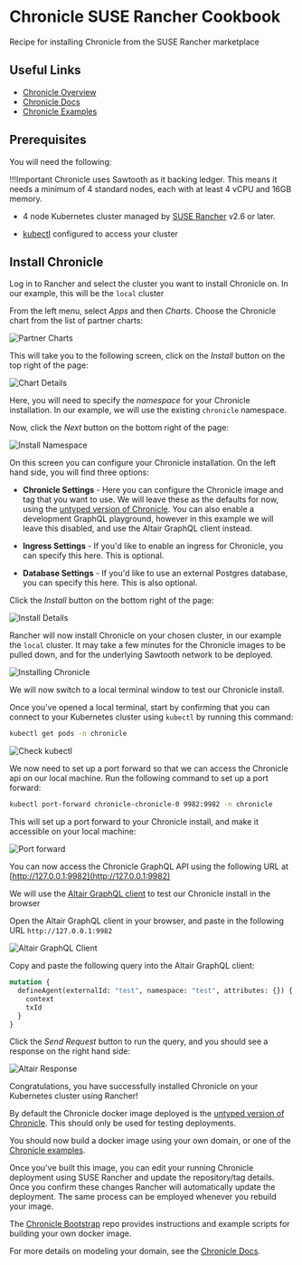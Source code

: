 # Chronicle SUSE Rancher Cookbook

Recipe for installing Chronicle from the SUSE Rancher marketplace

## Useful Links

* [Chronicle Overview](https://btp.works/chronicle)
* [Chronicle Docs](https://docs.btp.works/chronicle)
* [Chronicle Examples](https://examples.btp.works)

## Prerequisites

You will need the following:

!!!Important
    Chronicle uses Sawtooth as it backing ledger. This means it needs a
    minimum of 4 standard nodes, each with at least 4 vCPU and 16GB memory.

* 4 node Kubernetes cluster managed by
  [SUSE Rancher](https://www.suse.com/products/suse-rancher/) v2.6 or later.

* [kubectl](https://kubernetes.io/docs/tasks/tools/#kubectl) configured to
  access your cluster

## Install Chronicle

Log in to Rancher and select the cluster you want to install Chronicle on.
In our example, this will be the `local` cluster

From the left menu, select _Apps_ and then _Charts_.
Choose the Chronicle chart from the list of partner charts:

![Partner Charts](../images/chronicle/rancher/partner-charts.png)

This will take you to the following screen,
click on the _Install_ button on the top right of the page:

![Chart Details](../images/chronicle/rancher/chart-details.png)

Here, you will need to specify the _namespace_ for your Chronicle
installation. In our example, we will use the existing `chronicle` namespace.

Now, click the _Next_ button on the bottom right of the page:

![Install Namespace](../images/chronicle/rancher/install-namespace.png)

On this screen you can configure your Chronicle installation. On the left hand
side, you will find three options:

* **Chronicle Settings** - Here you can configure the Chronicle image and tag
  that you want to use. We will leave these as the defaults for now, using
  the [untyped version of Chronicle](https://docs.btp.works/chronicle/untyped_chronicle/).
  You can also enable a development GraphQL playground, however in this example
  we will leave this disabled, and use the Altair GraphQL client instead.

* **Ingress Settings** - If you'd like to enable an ingress for Chronicle,
  you can specify this here. This is optional.

* **Database Settings** - If you'd like to use an external Postgres database,
  you can specify this here. This is also optional.

Click the _Install_ button on the bottom right of the page:

![Install Details](../images/chronicle/rancher/install-details.png)

Rancher will now install Chronicle on your chosen cluster, in our
example the `local` cluster. It may take a few minutes for the Chronicle
images to be pulled down, and for the underlying
Sawtooth network to be deployed.

![Installing Chronicle](../images/chronicle/rancher/installing.png)

We will now switch to a local terminal window to test our Chronicle install.

Once you've opened a local terminal, start by confirming that you can connect to
your Kubernetes cluster using `kubectl` by running this command:

```bash
kubectl get pods -n chronicle
```

![Check kubectl](../images/chronicle/rancher/check-kubectl.png)

We now need to set up a port forward so that we can access the Chronicle api
on our local machine.
Run the following command to set up a port forward:

```bash
kubectl port-forward chronicle-chronicle-0 9982:9982 -n chronicle
```

This will set up a port forward to your Chronicle install, and make it accessible
on your local machine:

![Port forward](../images/chronicle/rancher/port-forward.png)

You can now access the Chronicle GraphQL API using the following URL at [http://127.0.0.1:9982](http://127.0.0.1:9982)

We will use the [Altair GraphQL client](https://github.com/altair-graphql/altair)
to test our Chronicle install in the browser

Open the Altair GraphQL client in your browser, and paste in the following URL `http://127.0.0.1:9982`

![Altair GraphQL Client](../images/chronicle/rancher/altair.png)

Copy and paste the following query into the Altair GraphQL client:

```graphql
mutation {
  defineAgent(externalId: "test", namespace: "test", attributes: {}) {
    context
    txId
  }
}
```

Click the _Send Request_ button to run the query, and you should see a
response on the right hand side:

![Altair Response](../images/chronicle/rancher/altair-response.png)

Congratulations, you have successfully installed Chronicle on your Kubernetes
cluster using Rancher!

By default the Chronicle docker image deployed is
the [untyped version of Chronicle](https://docs.btp.works/chronicle/untyped_chronicle/).
This should only be used for testing deployments.

You should now build a docker image using your own domain, or one of
the [Chronicle examples](https://examples.btp.works).

Once you've built this image, you can edit your running Chronicle deployment
using SUSE Rancher and update the repository/tag details. Once you confirm these
changes Rancher will automatically update the deployment.
The same process can be employed whenever you rebuild your image.

The [Chronicle Bootstrap](https://github.com/btpworks/chronicle-bootstrap) repo
provides instructions and example scripts for building your own docker image.

For more details on modeling your domain, see the [Chronicle Docs](https://docs.btp.works/chronicle).
